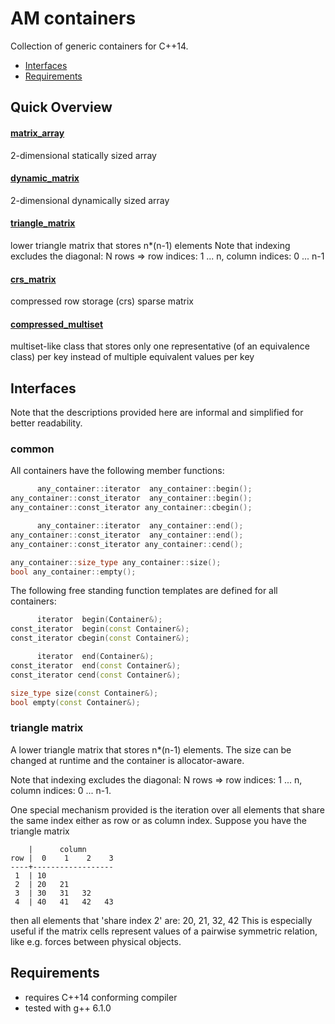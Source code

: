 AM containers
==========

Collection of generic containers for C++14. 

- [Interfaces](#interfaces)
- [Requirements](#requirements)



## Quick Overview

#### [matrix\_array](#matrix-array)
  2-dimensional statically sized array

#### [dynamic\_matrix](#dynamic-matrix)
  2-dimensional dynamically sized array

#### [triangle\_matrix](#triangle-matrix)
  lower triangle matrix that stores n\*(n-1) elements
  Note that indexing excludes the diagonal: 
  N rows => row indices: 1 ... n, column indices: 0 ... n-1

#### [crs\_matrix](#crs-sparse-matrix)
  compressed row storage (crs) sparse matrix

#### [compressed\_multiset](#compressed-multiset)
  multiset-like class that stores only one representative (of an equivalence class) per key instead of multiple equivalent values per key



## Interfaces

Note that the descriptions provided here are informal and simplified for better readability.



### common

All containers have the following member functions:
```cpp
      any_container::iterator  any_container::begin();
any_container::const_iterator  any_container::begin();
any_container::const_iterator any_container::cbegin();

      any_container::iterator  any_container::end();
any_container::const_iterator  any_container::end();
any_container::const_iterator any_container::cend();

any_container::size_type any_container::size();
bool any_container::empty();

```

The following free standing function templates are defined for all containers:
```cpp
      iterator  begin(Container&);
const_iterator  begin(const Container&);
const_iterator cbegin(const Container&);

      iterator  end(Container&);
const_iterator  end(const Container&);
const_iterator cend(const Container&);

size_type size(const Container&);
bool empty(const Container&);
```



### triangle matrix
A lower triangle matrix that stores n\*(n-1) elements. The size can be changed at runtime and the container is allocator-aware.

Note that indexing excludes the diagonal: N rows => row indices: 1 ... n, column indices: 0 ... n-1.

One special mechanism provided is the iteration over all elements that share the same index either as row or as column index. Suppose you have the triangle matrix
```
    |      column
row |  0    1    2    3
----+------------------
 1  | 10
 2  | 20   21
 3  | 30   31   32
 4  | 40   41   42   43
```
then all elements that 'share index 2' are: 20, 21, 32, 42
This is especially useful if the matrix cells represent values of a pairwise symmetric relation, like e.g. forces between physical objects. 




## Requirements
  - requires C++14 conforming compiler
  - tested with g++ 6.1.0

